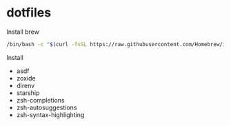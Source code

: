 # dotfiles

Install brew
```bash
/bin/bash -c "$(curl -fsSL https://raw.githubusercontent.com/Homebrew/install/HEAD/install.sh)"
```

Install

* asdf
* zoxide
* direnv
* starship
* zsh-completions
* zsh-autosuggestions
* zsh-syntax-highlighting
